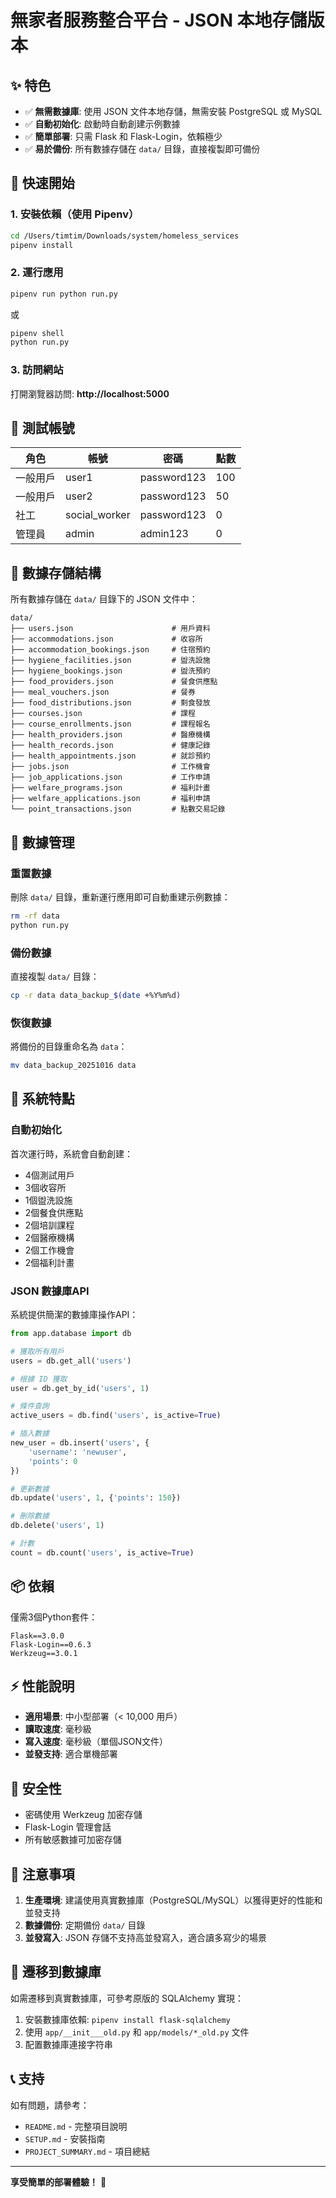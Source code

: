 # 無家者服務整合平台 - JSON 本地存儲版本

## ✨ 特色

- ✅ **無需數據庫**: 使用 JSON 文件本地存儲，無需安裝 PostgreSQL 或 MySQL
- ✅ **自動初始化**: 啟動時自動創建示例數據
- ✅ **簡單部署**: 只需 Flask 和 Flask-Login，依賴極少
- ✅ **易於備份**: 所有數據存儲在 `data/` 目錄，直接複製即可備份

## 🚀 快速開始

### 1. 安裝依賴（使用 Pipenv）

```bash
cd /Users/timtim/Downloads/system/homeless_services
pipenv install
```

### 2. 運行應用

```bash
pipenv run python run.py
```

或

```bash
pipenv shell
python run.py
```

### 3. 訪問網站

打開瀏覽器訪問: **http://localhost:5000**

## 🔑 測試帳號

| 角色 | 帳號 | 密碼 | 點數 |
|------|------|------|------|
| 一般用戶 | user1 | password123 | 100 |
| 一般用戶 | user2 | password123 | 50 |
| 社工 | social_worker | password123 | 0 |
| 管理員 | admin | admin123 | 0 |

## 📁 數據存儲結構

所有數據存儲在 `data/` 目錄下的 JSON 文件中：

```
data/
├── users.json                      # 用戶資料
├── accommodations.json             # 收容所
├── accommodation_bookings.json     # 住宿預約
├── hygiene_facilities.json         # 盥洗設施
├── hygiene_bookings.json           # 盥洗預約
├── food_providers.json             # 餐食供應點
├── meal_vouchers.json              # 餐券
├── food_distributions.json         # 剩食發放
├── courses.json                    # 課程
├── course_enrollments.json         # 課程報名
├── health_providers.json           # 醫療機構
├── health_records.json             # 健康記錄
├── health_appointments.json        # 就診預約
├── jobs.json                       # 工作機會
├── job_applications.json           # 工作申請
├── welfare_programs.json           # 福利計畫
├── welfare_applications.json       # 福利申請
└── point_transactions.json         # 點數交易記錄
```

## 🔄 數據管理

### 重置數據

刪除 `data/` 目錄，重新運行應用即可自動重建示例數據：

```bash
rm -rf data
python run.py
```

### 備份數據

直接複製 `data/` 目錄：

```bash
cp -r data data_backup_$(date +%Y%m%d)
```

### 恢復數據

將備份的目錄重命名為 `data`：

```bash
mv data_backup_20251016 data
```

## 🎯 系統特點

### 自動初始化

首次運行時，系統會自動創建：
- 4個測試用戶
- 3個收容所
- 1個盥洗設施
- 2個餐食供應點
- 2個培訓課程
- 2個醫療機構
- 2個工作機會
- 2個福利計畫

### JSON 數據庫API

系統提供簡潔的數據庫操作API：

```python
from app.database import db

# 獲取所有用戶
users = db.get_all('users')

# 根據 ID 獲取
user = db.get_by_id('users', 1)

# 條件查詢
active_users = db.find('users', is_active=True)

# 插入數據
new_user = db.insert('users', {
    'username': 'newuser',
    'points': 0
})

# 更新數據
db.update('users', 1, {'points': 150})

# 刪除數據
db.delete('users', 1)

# 計數
count = db.count('users', is_active=True)
```

## 📦 依賴

僅需3個Python套件：

```
Flask==3.0.0
Flask-Login==0.6.3
Werkzeug==3.0.1
```

## ⚡ 性能說明

- **適用場景**: 中小型部署（< 10,000 用戶）
- **讀取速度**: 毫秒級
- **寫入速度**: 毫秒級（單個JSON文件）
- **並發支持**: 適合單機部署

## 🔐 安全性

- 密碼使用 Werkzeug 加密存儲
- Flask-Login 管理會話
- 所有敏感數據可加密存儲

## 📝 注意事項

1. **生產環境**: 建議使用真實數據庫（PostgreSQL/MySQL）以獲得更好的性能和並發支持
2. **數據備份**: 定期備份 `data/` 目錄
3. **並發寫入**: JSON 存儲不支持高並發寫入，適合讀多寫少的場景

## 🔄 遷移到數據庫

如需遷移到真實數據庫，可參考原版的 SQLAlchemy 實現：

1. 安裝數據庫依賴: `pipenv install flask-sqlalchemy`
2. 使用 `app/__init___old.py` 和 `app/models/*_old.py` 文件
3. 配置數據庫連接字符串

## 📞 支持

如有問題，請參考：
- `README.md` - 完整項目說明
- `SETUP.md` - 安裝指南
- `PROJECT_SUMMARY.md` - 項目總結

---

**享受簡單的部署體驗！** 🎉
